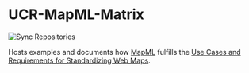 # UCR-MapML-Matrix

![Sync Repositories](https://github.com/Maps4HTML/Web-Map-Custom-Element/workflows/Sync%20Repositories/badge.svg)

Hosts examples and documents how
[MapML](https://maps4html.org/MapML/spec/)
fulfills the
[Use Cases and Requirements for Standardizing Web Maps](https://maps4html.org/HTML-Map-Element-UseCases-Requirements/).
